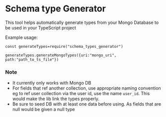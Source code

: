 # Schema type Generator

This tool helps automatically generate types from your Mongo Database to be used in your TypeScript project

Example usage:

```
const generateTypes=require("schema_types_generator")

generateTypes.generateMongoTypes({uri:"mongo_uri", path:"path_to_ts_file"})
```

### Note
* It currently only works with Mongo DB
* For fields that ref another collection, use appropriate naming convention eg to ref user collection via the user id, use the name `user_id`. This would make the lib link the types properly.
* Be sure to seed DB with at least one data before using. As fields that are null would be given a null type
